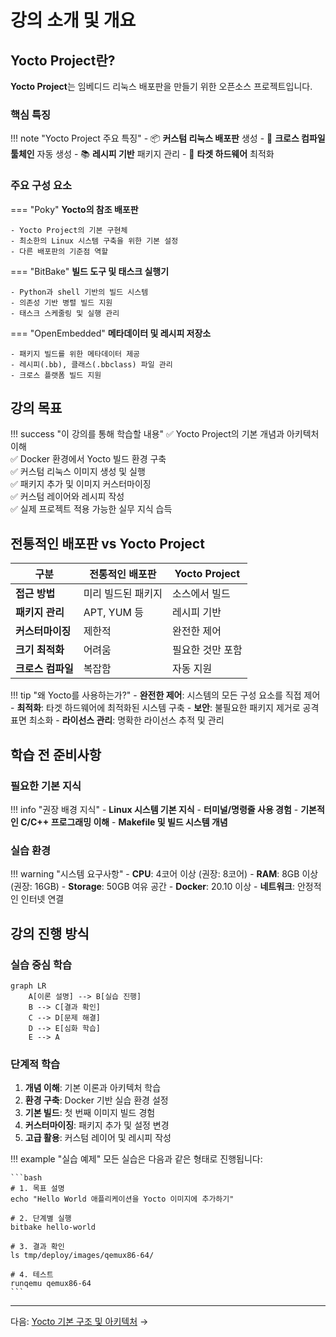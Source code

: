 # 강의 소개 및 개요

## Yocto Project란?

**Yocto Project**는 임베디드 리눅스 배포판을 만들기 위한 오픈소스 프로젝트입니다.

### 핵심 특징

!!! note "Yocto Project 주요 특징"
    - 📦 **커스텀 리눅스 배포판** 생성
    - 🔧 **크로스 컴파일 툴체인** 자동 생성
    - 📚 **레시피 기반** 패키지 관리
    - 🎯 **타겟 하드웨어** 최적화

### 주요 구성 요소

=== "Poky"
    **Yocto의 참조 배포판**
    
    - Yocto Project의 기본 구현체
    - 최소한의 Linux 시스템 구축을 위한 기본 설정
    - 다른 배포판의 기준점 역할

=== "BitBake"
    **빌드 도구 및 태스크 실행기**
    
    - Python과 shell 기반의 빌드 시스템
    - 의존성 기반 병렬 빌드 지원
    - 태스크 스케줄링 및 실행 관리

=== "OpenEmbedded"
    **메타데이터 및 레시피 저장소**
    
    - 패키지 빌드를 위한 메타데이터 제공
    - 레시피(.bb), 클래스(.bbclass) 파일 관리
    - 크로스 플랫폼 빌드 지원

## 강의 목표

!!! success "이 강의를 통해 학습할 내용"
    ✅ Yocto Project의 기본 개념과 아키텍처 이해  
    ✅ Docker 환경에서 Yocto 빌드 환경 구축  
    ✅ 커스텀 리눅스 이미지 생성 및 실행  
    ✅ 패키지 추가 및 이미지 커스터마이징  
    ✅ 커스텀 레이어와 레시피 작성  
    ✅ 실제 프로젝트 적용 가능한 실무 지식 습득  

## 전통적인 배포판 vs Yocto Project

| 구분 | 전통적인 배포판 | Yocto Project |
|------|----------------|---------------|
| **접근 방법** | 미리 빌드된 패키지 | 소스에서 빌드 |
| **패키지 관리** | APT, YUM 등 | 레시피 기반 |
| **커스터마이징** | 제한적 | 완전한 제어 |
| **크기 최적화** | 어려움 | 필요한 것만 포함 |
| **크로스 컴파일** | 복잡함 | 자동 지원 |

!!! tip "왜 Yocto를 사용하는가?"
    - **완전한 제어**: 시스템의 모든 구성 요소를 직접 제어
    - **최적화**: 타겟 하드웨어에 최적화된 시스템 구축
    - **보안**: 불필요한 패키지 제거로 공격 표면 최소화
    - **라이선스 관리**: 명확한 라이선스 추적 및 관리

## 학습 전 준비사항

### 필요한 기본 지식

!!! info "권장 배경 지식"
    - **Linux 시스템 기본 지식**
    - **터미널/명령줄 사용 경험**
    - **기본적인 C/C++ 프로그래밍 이해**
    - **Makefile 및 빌드 시스템 개념**

### 실습 환경

!!! warning "시스템 요구사항"
    - **CPU**: 4코어 이상 (권장: 8코어)
    - **RAM**: 8GB 이상 (권장: 16GB)
    - **Storage**: 50GB 여유 공간
    - **Docker**: 20.10 이상
    - **네트워크**: 안정적인 인터넷 연결

## 강의 진행 방식

### 실습 중심 학습

```mermaid
graph LR
    A[이론 설명] --> B[실습 진행]
    B --> C[결과 확인]
    C --> D[문제 해결]
    D --> E[심화 학습]
    E --> A
```

### 단계적 학습

1. **개념 이해**: 기본 이론과 아키텍처 학습
2. **환경 구축**: Docker 기반 실습 환경 설정
3. **기본 빌드**: 첫 번째 이미지 빌드 경험
4. **커스터마이징**: 패키지 추가 및 설정 변경
5. **고급 활용**: 커스텀 레이어 및 레시피 작성

!!! example "실습 예제"
    모든 실습은 다음과 같은 형태로 진행됩니다:
    
    ```bash
    # 1. 목표 설명
    echo "Hello World 애플리케이션을 Yocto 이미지에 추가하기"
    
    # 2. 단계별 실행
    bitbake hello-world
    
    # 3. 결과 확인
    ls tmp/deploy/images/qemux86-64/
    
    # 4. 테스트
    runqemu qemux86-64
    ```

---

다음: [Yocto 기본 구조 및 아키텍처](architecture.md) → 